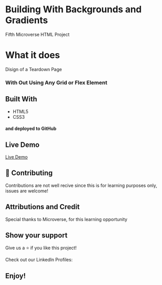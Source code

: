 # Building With Backgrounds and Gradients
Fifth Microverse HTML Project

# What it does
Disign of a Teardown Page

### With Out Using Any Grid or Flex Element

## Built With
- HTML5
- CSS3

#### and deployed to GitHub

## Live Demo
[Live Demo]()

## 🤝 Contributing
Contributions are not well recive since this is for learning purposes only, issues are welcome!

## Attributions and Credit
Special thanks to Microverse, for this learning opportunity  

## Show your support
Give us a ⭐️ if you like this project!

Check out our LinkedIn Profiles:

## Enjoy!